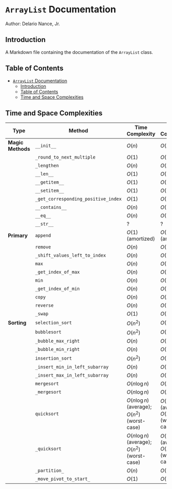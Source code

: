 # `ArrayList` Documentation

Author: Delario Nance, Jr.

## Introduction
A Markdown file containing the documentation of the `ArrayList` class.

## Table of Contents
- [`ArrayList` Documentation](#arraylist-documentation)
  - [Introduction](#introduction)
  - [Table of Contents](#table-of-contents)
  - [Time and Space Complexities](#time-and-space-complexities)

## Time and Space Complexities
| Type              | Method                              | Time Complexity                                 | Space Complexity                            |
| ----------------- | ----------------------------------- | ----------------------------------------------- | ------------------------------------------- |
| **Magic Methods** | `__init__`                          | $O(n)$                                          | $O(n)$                                      |
|                   | `_round_to_next_multiple`           | $O(1)$                                          | $O(1)$                                      |
|                   | `_lengthen`                         | $O(n)$                                          | $O(n)$                                      |
|                   | `__len__`                           | $O(1)$                                          | $O(1)$                                      |
|                   | `__getitem__`                       | $O(1)$                                          | $O(1)$                                      |
|                   | `__setitem__`                       | $O(1)$                                          | $O(1)$                                      |
|                   | `_get_corresponding_positive_index` | $O(1)$                                          | $O(1)$                                      |
|                   | `__contains__`                      | $O(n)$                                          | $O(1)$                                      |
|                   | `__eq__`                            | $O(n)$                                          | $O(1)$                                      |
|                   | `__str__`                           | ?                                               | ?                                           |
| **Primary**       | `append`                            | $O(1)$ (amortized)                              | $O(1)$ (amortized)                          |
|                   | `remove`                            | $O(n)$                                          | $O(1)$                                      |
|                   | `_shift_values_left_to_index`       | $O(n)$                                          | $O(1)$                                      |
|                   | `max`                               | $O(n)$                                          | $O(1)$                                      |
|                   | `_get_index_of_max`                 | $O(n)$                                          | $O(1)$                                      |
|                   | `min`                               | $O(n)$                                          | $O(1)$                                      |
|                   | `_get_index_of_min`                 | $O(n)$                                          | $O(1)$                                      |
|                   | `copy`                              | $O(n)$                                          | $O(n)$                                      |
|                   | `reverse`                           | $O(n)$                                          | $O(1)$                                      |
|                   | `_swap`                             | $O(1)$                                          | $O(1)$                                      |
| **Sorting**       | `selection_sort`                    | $O(n^2)$                                        | $O(1)$                                      |
|                   | `bubblesort`                        | $O(n^2)$                                        | $O(1)$                                      |
|                   | `_bubble_max_right`                 | $O(n)$                                          | $O(1)$                                      |
|                   | `_bubble_min_right`                 | $O(n)$                                          | $O(1)$                                      |
|                   | `insertion_sort`                    | $O(n^2)$                                        | $O(1)$                                      |
|                   | `_insert_min_in_left_subarray`      | $O(n)$                                          | $O(1)$                                      |
|                   | `_insert_max_in_left_subarray`      | $O(n)$                                          | $O(1)$                                      |
|                   | `mergesort`                         | $O(n \log{n})$                                  | $O(n)$                                      |
|                   | `_mergesort`                        | $O(n \log{n})$                                  | $O(n)$                                      |
|                   | `quicksort`                         | $O(n \log{n})$ (average); $O(n^2)$ (worst-case) | $O(\log{n})$ (average); $O(n)$ (worst-case) |
|                   | `_quicksort`                        | $O(n \log{n})$ (average); $O(n^2)$ (worst-case) | $O(\log{n})$ (average); $O(n)$ (worst-case) |
|                   | `_partition_`                       | $O(n)$                                          | $O(1)$                                      |
|                   | `_move_pivot_to_start_`             | $O(1)$                                          | $O(1)$                                      |